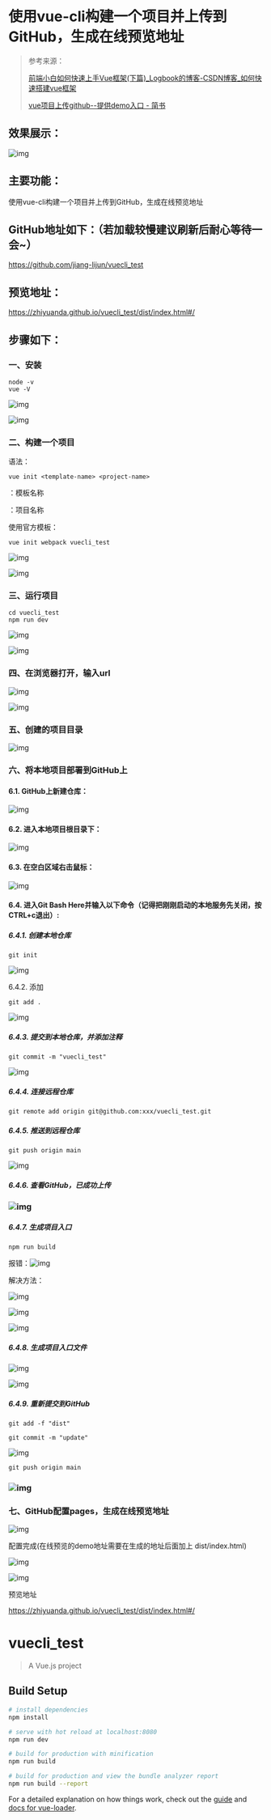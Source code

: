 # 使用vue-cli构建一个项目并上传到GitHub，生成在线预览地址
>   参考来源：
>
> [前端小白如何快速上手Vue框架(下篇)_Logbook的博客-CSDN博客_如何快速搭建vue框架](https://blog.csdn.net/aaaaaab_/article/details/88171234?spm=1001.2014.3001.5506)
>
> [vue项目上传github--提供demo入口 - 简书](https://www.jianshu.com/p/13df61095961)

## 效果展示：

![img](https://img-blog.csdnimg.cn/09f6e4e141884c3bac4e4dc6359e28ff.png?x-oss-process=image/watermark,type_d3F5LXplbmhlaQ,shadow_50,text_Q1NETiBAaGFjYWxpbGk=,size_20,color_FFFFFF,t_70,g_se,x_16)

## 主要功能：

使用vue-cli构建一个项目并上传到GitHub，生成在线预览地址


## GitHub地址如下：（若加载较慢建议刷新后耐心等待一会~）

https://github.com/jiang-lijun/vuecli_test

## 预览地址：

https://zhiyuanda.github.io/vuecli_test/dist/index.html#/

## 步骤如下：

### 一、安装

```
node -v
vue -V
```



![img](https://img-blog.csdnimg.cn/b980b7fb173f453eb8d2a7b3051cc2d0.png)

 ![img](https://img-blog.csdnimg.cn/a77f31b9abbf4bd09f1e428ce5827b81.png)
### 二、构建一个项目

语法：

```
vue init <template-name> <project-name>
```


 <template-name>：模板名称

<project-name>：项目名称

使用官方模板： 

```
vue init webpack vuecli_test
```


![img](https://img-blog.csdnimg.cn/f1a79b5ea15543d4886638f801991b2f.png?x-oss-process=image/watermark,type_d3F5LXplbmhlaQ,shadow_50,text_Q1NETiBAaGFjYWxpbGk=,size_20,color_FFFFFF,t_70,g_se,x_16)

![img](https://img-blog.csdnimg.cn/4618958cce144436980220046f3ce360.png?x-oss-process=image/watermark,type_d3F5LXplbmhlaQ,shadow_50,text_Q1NETiBAaGFjYWxpbGk=,size_20,color_FFFFFF,t_70,g_se,x_16)

### 三、运行项目

```
cd vuecli_test
npm run dev
```


 ![img](https://img-blog.csdnimg.cn/f3d9070e1d5e4e9c9b78d753c80bc054.png)

![img](https://img-blog.csdnimg.cn/7ca5b2e7e7ee454395841ad7039a41fb.png?x-oss-process=image/watermark,type_d3F5LXplbmhlaQ,shadow_50,text_Q1NETiBAaGFjYWxpbGk=,size_20,color_FFFFFF,t_70,g_se,x_16)

###  四、在浏览器打开，输入url

![img](https://img-blog.csdnimg.cn/71964ee0d34e476083f649af74942415.png?x-oss-process=image/watermark,type_d3F5LXplbmhlaQ,shadow_50,text_Q1NETiBAaGFjYWxpbGk=,size_17,color_FFFFFF,t_70,g_se,x_16)

![img](https://img-blog.csdnimg.cn/09f6e4e141884c3bac4e4dc6359e28ff.png?x-oss-process=image/watermark,type_d3F5LXplbmhlaQ,shadow_50,text_Q1NETiBAaGFjYWxpbGk=,size_20,color_FFFFFF,t_70,g_se,x_16)

###  五、创建的项目目录

![img](https://img-blog.csdnimg.cn/10e57c64169c4ab2a95146b516f8d1d1.png?x-oss-process=image/watermark,type_d3F5LXplbmhlaQ,shadow_50,text_Q1NETiBAaGFjYWxpbGk=,size_20,color_FFFFFF,t_70,g_se,x_16)

###  六、将本地项目部署到GitHub上

#### 6.1. GitHub上新建仓库：


![img](https://img-blog.csdnimg.cn/30f8ad227dff479e97077060085b3969.png?x-oss-process=image/watermark,type_d3F5LXplbmhlaQ,shadow_50,text_Q1NETiBAaGFjYWxpbGk=,size_20,color_FFFFFF,t_70,g_se,x_16)
#### 6.2. 进入本地项目根目录下：

![img](https://img-blog.csdnimg.cn/99c3679dcc7e404ea639c05a098e1049.png?x-oss-process=image/watermark,type_d3F5LXplbmhlaQ,shadow_50,text_Q1NETiBAaGFjYWxpbGk=,size_20,color_FFFFFF,t_70,g_se,x_16)

 #### 6.3. 在空白区域右击鼠标：

![img](https://img-blog.csdnimg.cn/83c6912b7ff340999036bedf44bb0a8e.png?x-oss-process=image/watermark,type_d3F5LXplbmhlaQ,shadow_50,text_Q1NETiBAaGFjYWxpbGk=,size_20,color_FFFFFF,t_70,g_se,x_16)

#### 6.4. 进入Git Bash Here并输入以下命令（记得把刚刚启动的本地服务先关闭，按CTRL+c退出）:

##### 6.4.1. 创建本地仓库

```
git init
```



![img](https://img-blog.csdnimg.cn/80f1b66627a342ac85d6c0a2721e7123.png?x-oss-process=image/watermark,type_d3F5LXplbmhlaQ,shadow_50,text_Q1NETiBAaGFjYWxpbGk=,size_20,color_FFFFFF,t_70,g_se,x_16)

 6.4.2. 添加

```
git add .
```



 ![img](https://img-blog.csdnimg.cn/61db43ba9daf48caa1247b886de2679b.png)

 ##### 6.4.3. 提交到本地仓库，并添加注释

```
git commit -m "vuecli_test"
```


 ![img](https://img-blog.csdnimg.cn/2f00defa71f84ccebe0be9443916d2e4.png?x-oss-process=image/watermark,type_d3F5LXplbmhlaQ,shadow_50,text_Q1NETiBAaGFjYWxpbGk=,size_20,color_FFFFFF,t_70,g_se,x_16)

##### 6.4.4. 连接远程仓库

```
git remote add origin git@github.com:xxx/vuecli_test.git
```


##### 6.4.5. 推送到远程仓库

```
git push origin main
```



![img](https://img-blog.csdnimg.cn/680418265bb842549b23e1f362cf3c53.png?x-oss-process=image/watermark,type_d3F5LXplbmhlaQ,shadow_50,text_Q1NETiBAaGFjYWxpbGk=,size_20,color_FFFFFF,t_70,g_se,x_16)

##### 6.4.6. 查看GitHub，已成功上传

### ![img](https://img-blog.csdnimg.cn/dbd80f6968724d7ebd507313bf5d7f38.png?x-oss-process=image/watermark,type_d3F5LXplbmhlaQ,shadow_50,text_Q1NETiBAaGFjYWxpbGk=,size_20,color_FFFFFF,t_70,g_se,x_16)

##### 6.4.7. 生成项目入口

```
npm run build
```

 报错：![img](https://img-blog.csdnimg.cn/975c1e0005954250915df755f55d7be4.png?x-oss-process=image/watermark,type_d3F5LXplbmhlaQ,shadow_50,text_Q1NETiBAaGFjYWxpbGk=,size_20,color_FFFFFF,t_70,g_se,x_16)

解决方法：

 ![img](https://img-blog.csdnimg.cn/cd89b23a1af945ecac49b79105d54917.png?x-oss-process=image/watermark,type_d3F5LXplbmhlaQ,shadow_50,text_Q1NETiBAaGFjYWxpbGk=,size_19,color_FFFFFF,t_70,g_se,x_16)

 ![img](https://img-blog.csdnimg.cn/8760fcc2294445819c5b60dac5afdc22.png?x-oss-process=image/watermark,type_d3F5LXplbmhlaQ,shadow_50,text_Q1NETiBAaGFjYWxpbGk=,size_20,color_FFFFFF,t_70,g_se,x_16)

![img](https://img-blog.csdnimg.cn/6e9fad891a3943148c149cc03e5367a4.png?x-oss-process=image/watermark,type_d3F5LXplbmhlaQ,shadow_50,text_Q1NETiBAaGFjYWxpbGk=,size_20,color_FFFFFF,t_70,g_se,x_16)
##### 6.4.8. 生成项目入口文件

![img](https://img-blog.csdnimg.cn/50c99ed8824e4851894fe7f239a0cdca.png?x-oss-process=image/watermark,type_d3F5LXplbmhlaQ,shadow_50,text_Q1NETiBAaGFjYWxpbGk=,size_20,color_FFFFFF,t_70,g_se,x_16)

![img](https://img-blog.csdnimg.cn/dd7d58340e8143d4a1d9ebd785afa5b8.png?x-oss-process=image/watermark,type_d3F5LXplbmhlaQ,shadow_50,text_Q1NETiBAaGFjYWxpbGk=,size_20,color_FFFFFF,t_70,g_se,x_16)

##### 6.4.9. 重新提交到GitHub

```
git add -f "dist"
```



```
git commit -m "update"
```



![img](https://img-blog.csdnimg.cn/f7fdf45394144ce8bab0b9de4129e2f9.png?x-oss-process=image/watermark,type_d3F5LXplbmhlaQ,shadow_50,text_Q1NETiBAaGFjYWxpbGk=,size_20,color_FFFFFF,t_70,g_se,x_16)

```
git push origin main
```



### ![img](https://img-blog.csdnimg.cn/6b852f98d4b24ad69eb5028d43d0d979.png?x-oss-process=image/watermark,type_d3F5LXplbmhlaQ,shadow_50,text_Q1NETiBAaGFjYWxpbGk=,size_20,color_FFFFFF,t_70,g_se,x_16)

### 七、GitHub配置pages，生成在线预览地址

![img](https://img-blog.csdnimg.cn/7a09a8b8512b425dbd12c0ea5a3e53ca.png?x-oss-process=image/watermark,type_d3F5LXplbmhlaQ,shadow_50,text_Q1NETiBAaGFjYWxpbGk=,size_20,color_FFFFFF,t_70,g_se,x_16)

 配置完成(在线预览的demo地址需要在生成的地址后面加上 dist/index.html)

![img](https://img-blog.csdnimg.cn/e18b1711263b483f93a08ebfcb86be0f.png?x-oss-process=image/watermark,type_d3F5LXplbmhlaQ,shadow_50,text_Q1NETiBAaGFjYWxpbGk=,size_20,color_FFFFFF,t_70,g_se,x_16)

 ![img](https://img-blog.csdnimg.cn/6db7954eb6324bc3a1f25b9c3b828655.png?x-oss-process=image/watermark,type_d3F5LXplbmhlaQ,shadow_50,text_Q1NETiBAaGFjYWxpbGk=,size_20,color_FFFFFF,t_70,g_se,x_16)

 预览地址


https://zhiyuanda.github.io/vuecli_test/dist/index.html#/

# vuecli_test

> A Vue.js project

## Build Setup

``` bash
# install dependencies
npm install

# serve with hot reload at localhost:8080
npm run dev

# build for production with minification
npm run build

# build for production and view the bundle analyzer report
npm run build --report
```

For a detailed explanation on how things work, check out the [guide](http://vuejs-templates.github.io/webpack/) and [docs for vue-loader](http://vuejs.github.io/vue-loader).
